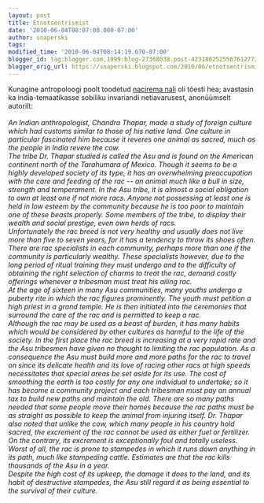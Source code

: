 ```yaml
---
layout: post
title: Etnotsentrismist
date: '2010-06-04T08:07:00.000-07:00'
author: snaperski
tags: 
modified_time: '2010-06-04T08:14:19.670-07:00'
blogger_id: tag:blogger.com,1999:blog-27368038.post-4231882525567612772
blogger_orig_url: https://snaperski.blogspot.com/2010/06/etnotsentrismist.html
---
```


Kunagine antropoloogi poolt toodetud <a href="http://en.wikipedia.org/wiki/Nacirema">nacirema nali</a> oli tõesti hea; avastasin ka india-temaatikasse sobiliku invariandi netiavarusest, anonüümselt autorilt:<br /><br /><cite>An Indian anthropologist, Chandra Thapar, made a study of foreign culture which had customs similar to those of his native land. One culture in particular fascinated him because it reveres one animal as sacred, much as the people in India revere the cow.<br />The tribe Dr. Thapar studied is called the Asu and is found on the American continent north of the Tarahumara of Mexico. Though it seems to be a highly developed society of its type, it has an overwhelming preoccupation with the care and feeding of the rac -- an animal much like a bull in size, strength and temperament. In the Asu tribe, it is almost a social obligation to own at least one if not more racs. Anyone not possessing at least one is held in low esteem by the community because he is too poor to maintain one of these beasts properly. Some members of the tribe, to display their wealth and social prestige, even own herds of racs.<br />Unfortunately the rac breed is not very healthy and usually does not live more than five to seven years, for it has a tendency to throw its shoes often. There are rac specialists in each community, perhaps more than one if the community is particularly wealthy. These specialists however, due to the long period of ritual training they must undergo and to the difficulty of obtaining the right selection of charms to treat the rac, demand costly offerings whenever a tribesman must treat his ailing rac.<br />At the age of sixteen in many Asu communities, many youths undergo a puberty rite in which the rac figures prominently. The youth must petition a high priest in a grand temple. He is then initiated into the ceremonies that surround the care of the rac and is permitted to keep a rac.<br />Although the rac may be used as a beast of burden, it has many habits which would be considered by other cultures as harmful to the life of the society. In the first place the rac breed is increasing at a very rapid rate and the Asu tribesmen have given no thought to limiting the rac population. As a consequence the Asu must build more and more paths for the rac to travel on since its delicate health and its love of racing other racs at high speeds necessitates that special areas be set aside for its use. The cost of smoothing the earth is too costly for any one individual to undertake; so it has become a community project and each tribesman must pay an annual tax to build new paths and maintain the old. There are so many paths needed that some people move their homes because the rac paths must be as straight as possible to keep the animal from injuring itself. Dr. Thapar also noted that unlike the cow, which many people in his country hold sacred, the excrement of the rac cannot be used as either fuel or fertilizer. On the contrary, its excrement is exceptionally foul and totally useless. Worst of all, the rac is prone to stampedes in which it runs down anything in its path, much like stampeding cattle. Estimates are that the rac kills thousands of the Asu in a year.<br />Despite the high cost of its upkeep, the damage it does to the land, and its habit of destructive stampedes, the Asu still regard it as being essential to the survival of their culture.</cite>